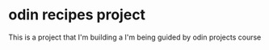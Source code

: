 # odin recipes project
This is a project that I'm building a I'm being guided by odin projects course